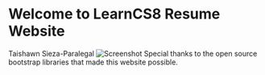 
# Welcome to LearnCS8 Resume Website
Taishawn Sieza-Paralegal 
![Screenshot](img/Screenshot.png)
Special thanks to the open source bootstrap libraries that made this website possible. 

